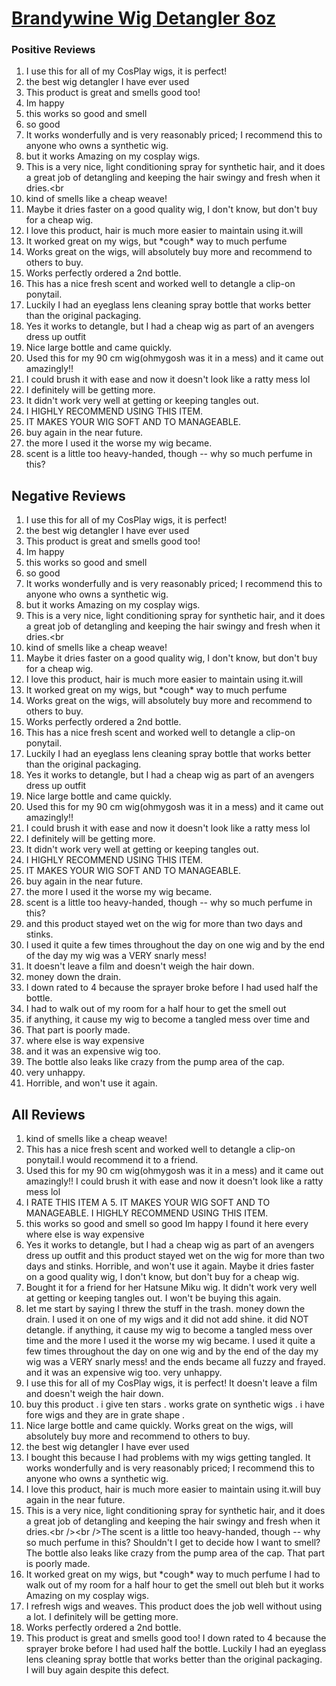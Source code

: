 # [Brandywine Wig Detangler 8oz](https://products.checkmycream.com/products/Brandywine-Wig-Detangler-8oz.html)

### Positive Reviews

<ol>
      <li>I use this for all of my CosPlay wigs, it is perfect!  </li>
      <li>the best wig detangler I have ever used</li>
      <li>This product is great and smells good too!</li>
      <li>Im happy</li>
      <li>this works so good and smell</li>
      <li>so good</li>
      <li>It works wonderfully and is very reasonably priced; I recommend this to anyone who owns a synthetic wig.</li>
      <li>but it works Amazing on my cosplay wigs.</li>
      <li>This is a very nice, light conditioning spray for synthetic hair, and it does a great job of detangling and keeping the hair swingy and fresh when it dries.&lt;br</li>
      <li>kind of smells like a cheap weave!</li>
      <li>Maybe it dries faster on a good quality wig, I don&#x27;t know, but don&#x27;t buy for a cheap wig.</li>
      <li>I love this product, hair is much more easier to maintain using it.will</li>
      <li>It worked great on my wigs, but *cough* way to much perfume</li>
      <li>Works great on the wigs, will absolutely buy more and recommend to others to buy.</li>
      <li>Works perfectly ordered a 2nd bottle.</li>
      <li>This has a nice fresh scent and worked well to detangle a clip-on ponytail.</li>
      <li>Luckily I had an eyeglass lens cleaning spray bottle that works better than the original packaging.</li>
      <li>Yes it works to detangle, but I had a cheap wig as part of an avengers dress up outfit</li>
      <li>Nice large bottle and came quickly.</li>
      <li>Used this for my 90 cm wig(ohmygosh was it in a mess) and it came out amazingly!!</li>
      <li>I could brush it with ease and now it doesn&#x27;t look like a ratty mess lol</li>
      <li>I definitely will be getting more.</li>
      <li>It didn&#x27;t work very well at getting or keeping tangles out.</li>
      <li>I HIGHLY RECOMMEND USING THIS ITEM.</li>
      <li>IT MAKES YOUR WIG SOFT AND TO MANAGEABLE.  </li>
      <li>buy again in the near future.</li>
      <li>the more I used it the worse my wig became.</li>
      <li>scent is a little too heavy-handed, though -- why so much perfume in this?</li>
</ol>


<h2>Negative Reviews</h2>
<ol>
<li> I use this for all of my CosPlay wigs, it is perfect!  </li>
<li> the best wig detangler I have ever used</li>
<li> This product is great and smells good too!</li>
<li> Im happy</li>
<li> this works so good and smell</li>
<li> so good</li>
<li> It works wonderfully and is very reasonably priced; I recommend this to anyone who owns a synthetic wig.</li>
<li> but it works Amazing on my cosplay wigs.</li>
<li> This is a very nice, light conditioning spray for synthetic hair, and it does a great job of detangling and keeping the hair swingy and fresh when it dries.&lt;br</li>
<li> kind of smells like a cheap weave!</li>
<li> Maybe it dries faster on a good quality wig, I don&#x27;t know, but don&#x27;t buy for a cheap wig.</li>
<li> I love this product, hair is much more easier to maintain using it.will</li>
<li> It worked great on my wigs, but *cough* way to much perfume</li>
<li> Works great on the wigs, will absolutely buy more and recommend to others to buy.</li>
<li> Works perfectly ordered a 2nd bottle.</li>
<li> This has a nice fresh scent and worked well to detangle a clip-on ponytail.</li>
<li> Luckily I had an eyeglass lens cleaning spray bottle that works better than the original packaging.</li>
<li> Yes it works to detangle, but I had a cheap wig as part of an avengers dress up outfit</li>
<li> Nice large bottle and came quickly.</li>
<li> Used this for my 90 cm wig(ohmygosh was it in a mess) and it came out amazingly!!</li>
<li> I could brush it with ease and now it doesn&#x27;t look like a ratty mess lol</li>
<li> I definitely will be getting more.</li>
<li> It didn&#x27;t work very well at getting or keeping tangles out.</li>
<li> I HIGHLY RECOMMEND USING THIS ITEM.</li>
<li> IT MAKES YOUR WIG SOFT AND TO MANAGEABLE.  </li>
<li> buy again in the near future.</li>
<li> the more I used it the worse my wig became.</li>
<li> scent is a little too heavy-handed, though -- why so much perfume in this?</li>
<li> and this product stayed wet on the wig for more than two days and stinks.</li>
<li> I used it quite a few times throughout the day on one wig and by the end of the day my wig was a VERY snarly mess!</li>
<li> It doesn&#x27;t leave a film and doesn&#x27;t weigh the hair down.</li>
<li> money down the drain.</li>
<li> I down rated to 4 because the sprayer broke before I had used half the bottle.</li>
<li> I had to walk out of my room for a half hour to get the smell out</li>
<li> if anything, it cause my wig to become a tangled mess over time and</li>
<li> That part is poorly made.</li>
<li> where else is way expensive</li>
<li> and it was an expensive wig too.</li>
<li> The bottle also leaks like crazy from the pump area of the cap.</li>
<li> very unhappy.</li>
<li> Horrible, and won&#x27;t use it again.</li>
</ol>

<h2>All Reviews</h2>

<ol>
    <li> kind of smells like a cheap weave!</li>
    <li> This has a nice fresh scent and worked well to detangle a clip-on ponytail.I would recommend it to a friend.</li>
    <li> Used this for my 90 cm wig(ohmygosh was it in a mess) and it came out amazingly!! I could brush it with ease and now it doesn&#x27;t look like a ratty mess lol</li>
    <li> I RATE THIS ITEM A 5.  IT MAKES YOUR WIG SOFT AND TO MANAGEABLE.  I HIGHLY RECOMMEND USING THIS ITEM.</li>
    <li> this works so good and smell so good Im happy I found it here every where else is way expensive</li>
    <li> Yes it works to detangle, but I had a cheap wig as part of an avengers dress up outfit and this product stayed wet on the wig for more than two days and stinks. Horrible, and won&#x27;t use it again. Maybe it dries faster on a good quality wig, I don&#x27;t know, but don&#x27;t buy for a cheap wig.</li>
    <li> Bought it for a friend for her Hatsune Miku wig. It didn&#x27;t work very well at getting or keeping tangles out. I won&#x27;t be buying this again.</li>
    <li> let me start by saying I threw the stuff in the trash. money down the drain. I used it on one of my wigs and it did not add shine. it did NOT detangle. if anything, it cause my wig to become a tangled mess over time and the more I used it the worse my wig became. I used it quite a few times throughout the day on one wig and by the end of the day my wig was a VERY snarly mess! and the ends became all fuzzy and frayed. and it was an expensive wig too. very unhappy.</li>
    <li> I use this for all of my CosPlay wigs, it is perfect!  It doesn&#x27;t leave a film and doesn&#x27;t weigh the hair down.</li>
    <li> buy this product . i give ten stars . works grate on synthetic wigs . i have fore wigs and they are in grate shape .</li>
    <li> Nice large bottle and came quickly. Works great on the wigs, will absolutely buy more and recommend to others to buy.</li>
    <li> the best wig detangler I have ever used</li>
    <li> I bought this because I had problems with my wigs getting tangled. It works wonderfully and is very reasonably priced; I recommend this to anyone who owns a synthetic wig.</li>
    <li> I love this product, hair is much more easier to maintain using it.will buy again in the near future.</li>
    <li> This is a very nice, light conditioning spray for synthetic hair, and it does a great job of detangling and keeping the hair swingy and fresh when it dries.&lt;br /&gt;&lt;br /&gt;The scent is a little too heavy-handed, though -- why so much perfume in this? Shouldn&#x27;t I get to decide how I want to smell?  The bottle also leaks like crazy from the pump area of the cap. That part is poorly made.</li>
    <li> It worked great on my wigs, but *cough* way to much perfume I had to walk out of my room for a half hour to get the smell out bleh but it works Amazing on my cosplay wigs.</li>
    <li> I refresh wigs and weaves.  This product does the job well without using a lot. I definitely will be getting more.</li>
    <li> Works perfectly ordered a 2nd bottle.</li>
    <li> This product is great and smells good too! I down rated to 4 because the sprayer broke before I had used half the bottle. Luckily I had an eyeglass lens cleaning spray bottle that works better than the original packaging. I will buy again despite this defect.</li>
</ol>




